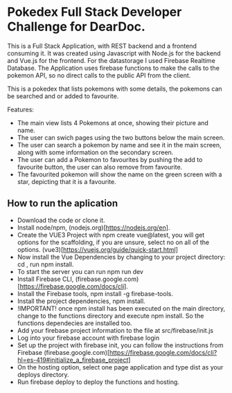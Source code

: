# Pokedex Full Stack Developer Challenge for DearDoc.

This is a Full Stack Application, with REST backend and a frontend consuming it. It was created using Javascript with Node.js for the backend and Vue.js for the frontend. For the datastorage I used Firebase Realtime Database. The Application uses firebase functions to make the calls to the pokemon API, so no direct calls to the public API from the client.

This is a pokedex that lists pokemons with some details, the pokemons can be searched and or added to favourite.

Features:
- The main view lists 4 Pokemons at once, showing their picture and name.
- The user can swich pages using the two buttons below the main screen.
- The user can search a pokemon by name and see it in the main screen, along with some information on the secondary screen.
- The user can add a Pokemon to favourites by pushing the add to favourite button, the user can also remove from favourite.
- The favourited pokemon will show the name on the green screen with a star, depicting that it is a favourite.

## How to run the aplication

- Download the code or clone it.
- Install node/npm, (nodejs.org)[https://nodejs.org/en].
- Create the VUE3 Project with npm create vue@latest, you will get options for the scaffolding, if you are unsure, select no on all of the options. (vue3)[https://vuejs.org/guide/quick-start.html]
- Now install the Vue Dependencies by changing to your project directory: cd , run npm install.
- To start the server you can run npm run dev
- Install Firebase CLI, (firebase.google.com)[https://firebase.google.com/docs/cli].
- Install the Firebase tools, npm install -g firebase-tools.
- Install the project dependencies, npm install.
- !IMPORTANT! once npm install has been executed on the main directory, change to the functions directory and execute npm install. So the functions dependecies are installed too.
- Add your firebase project information to the file at src/firebase/init.js
- Log into your firebase account with firebase login
- Set up the project with firebase init, you can follow the instructions from Firebase (firebase.google.com)[https://firebase.google.com/docs/cli?hl=es-419#initialize_a_firebase_project]
- On the hosting option, select one page application and type dist as your deploys directory.
- Run firebase deploy to deploy the functions and hosting.
